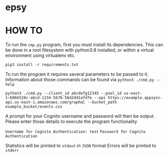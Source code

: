 
# epsy

# HOW TO

To run the `cmp.py` program, first you must install its dependencies. This can be done in a root filesystem with python3.8 installed, or within a virtual environment using virtualenv etc.

`pip3 install -r requirements.txt`

To run the program it requires several parameters to be passed to it. Information about those commands can be found via `python3 ./cmd.py --help`

`python3 ./cmd.py --client_id abcdefg12345 --pool_id us-east-1:6066528c-abcd-1234-5678-56d2d41afdfe --api https://example.appsync-api.us-east-1.amazonaws.com/graphql --bucket_path example_bucket/events.csv`


A prompt for your Cognito username and password will then be output. Please enter those details to execute the program functionality

`Username for Cognito Authentication: test`
`Password for Cognito Authentication`

Statistics will be printed to `stdout` in `JSON` format
Errors will be printed to `stderr`
